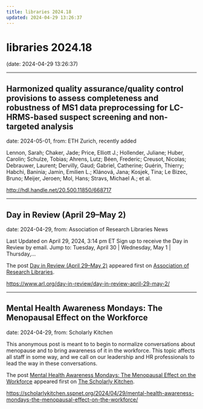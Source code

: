 ```yaml
---
title: libraries 2024.18
updated: 2024-04-29 13:26:37
---
```


# libraries 2024.18

(date: 2024-04-29 13:26:37)

---

## Harmonized quality assurance/quality control provisions to assess completeness and robustness of MS1 data preprocessing for LC-HRMS-based suspect screening and non-targeted analysis

date: 2024-05-01, from: ETH Zurich, recently added

Lennon, Sarah; Chaker, Jade; Price, Elliott J.; Hollender, Juliane; Huber, Carolin; Schulze, Tobias; Ahrens, Lutz; Béen, Frederic; Creusot, Nicolas; Debrauwer, Laurent; Dervilly, Gaud; Gabriel, Catherine; Guérin, Thierry; Habchi, Baninia; Jamin, Emilien L.; Klánová, Jana; Kosjek, Tina; Le Bizec, Bruno; Meijer, Jeroen; Mol, Hans; Stravs, Michael A.; et al. 

<http://hdl.handle.net/20.500.11850/668717>

---

## Day in Review (April 29–May 2)

date: 2024-04-29, from: Association of Research Libraries News

<p>Last Updated on April 29, 2024, 3:14 pm ET Sign up to receive the Day in Review by email. Jump to: Tuesday, April 30 &#124; Wednesday, May 1 &#124; Thursday,...</p>
<p>The post <a href="https://www.arl.org/day-in-review/day-in-review-april-29-may-2/">Day in Review (April 29–May 2)</a> appeared first on <a href="https://www.arl.org">Association of Research Libraries</a>.</p>
 

<https://www.arl.org/day-in-review/day-in-review-april-29-may-2/>

---

## Mental Health Awareness Mondays: The Menopausal Effect on the Workforce

date: 2024-04-29, from: Scholarly Kitchen

<p>This anonymous post is meant to to begin to normalize conversations about menopause and to bring awareness of it in the workforce. This topic affects all staff in some way, and we call on our leadership and HR professionals to lead the way in these conversations.</p>
<p>The post <a href="https://scholarlykitchen.sspnet.org/2024/04/29/mental-health-awareness-mondays-the-menopausal-effect-on-the-workforce/">Mental Health Awareness Mondays: The Menopausal Effect on the Workforce</a> appeared first on <a href="https://scholarlykitchen.sspnet.org">The Scholarly Kitchen</a>.</p>
 

<https://scholarlykitchen.sspnet.org/2024/04/29/mental-health-awareness-mondays-the-menopausal-effect-on-the-workforce/>

